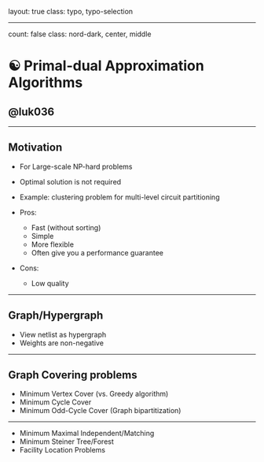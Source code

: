 layout: true
class: typo, typo-selection

---

count: false
class: nord-dark, center, middle

# ☯ Primal-dual Approximation Algorithms

## @luk036

---

## Motivation

- For Large-scale NP-hard problems
- Optimal solution is not required
- Example: clustering problem for multi-level circuit partitioning

- Pros:
  - Fast (without sorting)
  - Simple
  - More flexible
  - Often give you a performance guarantee
- Cons:
  - Low quality

---

## Graph/Hypergraph

- View netlist as hypergraph
- Weights are non-negative

---

## Graph Covering problems

- Minimum Vertex Cover (vs. Greedy algorithm)
- Minimum Cycle Cover
- Minimum Odd-Cycle Cover (Graph bipartitization)

---

- Minimum Maximal Independent/Matching
- Minimum Steiner Tree/Forest
- Facility Location Problems
